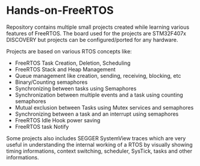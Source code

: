 # Hands-on-FreeRTOS

Repository contains multiple small projects created while learning various features of FreeRTOS.
The board used for the projects are STM32F407x DISCOVERY but projects can be configured/ported for any hardware.

Projects are based on various RTOS concepts like:

<ul>
<li>FreeRTOS Task Creation, Deletion, Scheduling</li>
<li>FreeRTOS Stack and Heap Management</li>
<li>Queue management like creation, sending, receiving, blocking, etc</li>
<li>Binary/Counting semaphores</li>
<li>Synchronizing between tasks using Semaphores</li>
<li>Synchronization between multiple events and a task using counting semaphores</li>
<li>Mutual exclusion between Tasks using Mutex services and semaphores</li>
<li>Synchronizing between a task and an interrupt using semaphores</li>
<li>FreeRTOS Idle Hook power saving</li>
<li>FreeRTOS task Notify</li>
</ul>

Some projects also includes SEGGER SystemView traces which are very useful in understanding the internal working of a RTOS by visually showing timing informations, context switching, scheduler, SysTick, tasks and other informations.
